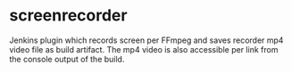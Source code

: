 # screenrecorder
Jenkins plugin which records screen per FFmpeg and saves recorder mp4 video file as build artifact.
The mp4 video is also accessible per link from the console output of the build. 
